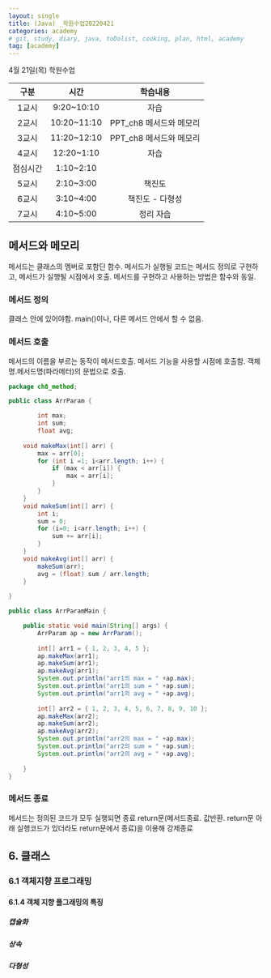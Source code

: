 ```yaml
---
layout: single
title: (Java) _학원수업20220421
categories: academy
# git, study, diary, java, toDolist, cooking, plan, html, academy
tag: [academy] 
---
```


4월 21일(목) 학원수업

|구분|시간|학습내용|
|:--:|:--:|:--:| 
|1교시|9:20~10:10|자습|
|2교시|10:20~11:10|PPT_ch8 메서드와 메모리|
|3교시|11:20~12:10|PPT_ch8 메서드와 메모리|
|4교시|12:20~1:10|자습|
|점심시간|1:10~2:10||
|5교시|2:10~3:00|책진도|
|6교시|3:10~4:00|책진도 - 다형성|
|7교시|4:10~5:00|정리 자습|

## 메서드와 메모리

메서드는 클래스의 멤버로 포함딘 함수.
메서드가 실행될 코드는 메서드 정의로 구현하고,
메서드가 실행될 시점에서 호출.
메서드를 구현하고 사용하는 방법은 함수와 동일.


### 메서드 정의

클래스 안에 있어야함. main()이나, 다른 메서드 안에서 할 수 없음.


### 메서드 호출

메서드의 이름을 부르는 동작이 메서드호출. 
메서드 기능을 사용할 시점에 호출함.
객체명.메서드명(파라메터)의 문법으로 호출.

~~~java
package ch8_method;

public class ArrParam {

		int max;
		int sum;
		float avg;
		
	void makeMax(int[] arr) {
		max = arr[0];
		for (int i =1; i<arr.length; i++) {
			if (max < arr[i]) {
				max = arr[i];
			}
		}
	}
	void makeSum(int[] arr) {
		int i;
		sum = 0;
		for (i=0; i<arr.length; i++) {
			sum += arr[i];
		}
	}
	void makeAvg(int[] arr) {
		makeSum(arr);
		avg = (float) sum / arr.length;
	}
	
}

public class ArrParamMain {

	public static void main(String[] args) {
		ArrParam ap = new ArrParam();
		
		int[] arr1 = { 1, 2, 3, 4, 5 };
		ap.makeMax(arr1);
		ap.makeSum(arr1);
		ap.makeAvg(arr1);
		System.out.println("arr1의 max = " +ap.max);
		System.out.println("arr1의 sum = " +ap.sum);
		System.out.println("arr1의 avg = " +ap.avg);
	
		int[] arr2 = { 1, 2, 3, 4, 5, 6, 7, 8, 9, 10 };
		ap.makeMax(arr2);
		ap.makeSum(arr2);
		ap.makeAvg(arr2);
		System.out.println("arr2의 max = " +ap.max);
		System.out.println("arr2의 sum = " +ap.sum);
		System.out.println("arr2의 avg = " +ap.avg);
	
	}
}
~~~

### 메서드 종료

메서드는 정의된 코드가 모두 실행되면 종료
return문(메서드종료. 값반환. return문 아래 실행코드가 있더라도 return문에서 종료)을 이용해 강제종료


## 6. 클래스

### 6.1 객체지향 프로그래밍

#### 6.1.4 객체 지향 플그래밍의 특징


##### 캡슐화

##### 상속

##### 다형성

